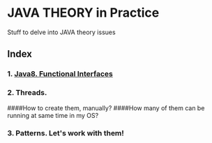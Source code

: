 # JAVA THEORY in Practice
Stuff to delve into JAVA theory issues

## Index
### 1. [Java8. Functional Interfaces](https://github.com/xarlie85/JAVA/blob/master/javaBasics/src/basics/functions/FunctionalInterfaceInitializer.java)
      
### 2. Threads. 
####How to create them, manually? 
####How many of them can be running at same time in my OS?
### 3. Patterns. Let's work with them!
